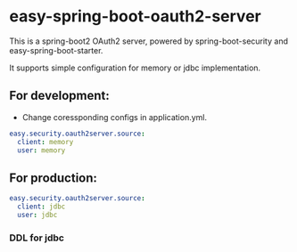 # easy-spring-boot-oauth2-server

This is a spring-boot2 OAuth2 server, powered by spring-boot-security and easy-spring-boot-starter.

It supports simple configuration for memory or jdbc implementation.

## For development:
- Change coressponding configs in application.yml.

```yaml
easy.security.oauth2server.source:
  client: memory
  user: memory
```

## For production:
```yaml
easy.security.oauth2server.source:
  client: jdbc
  user: jdbc
```

### DDL for jdbc
